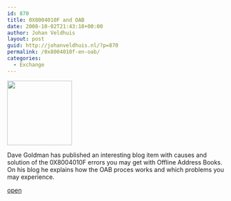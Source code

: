 ```yaml
---
id: 870
title: 0X8004010F and OAB
date: 2008-10-02T21:43:18+00:00
author: Johan Veldhuis
layout: post
guid: http://johanveldhuis.nl/?p=870
permalink: /0x8004010f-en-oab/
categories:
  - Exchange
---
```

[<img class="alignnone size-thumbnail wp-image-871" title="Dave Goldman's blog" src="https://i1.wp.com/johanveldhuis.nl/wp-content/uploads/2008/10/knipsel-150x150.jpg?resize=150%2C150" alt="" width="150" height="150" srcset="https://i1.wp.com/johanveldhuis.nl/wp-content/uploads/2008/10/knipsel.jpg?resize=150%2C150&ssl=1 150w, https://i0.wp.com/johanveldhuis.nl/wp-content/uploads//customers/johanveldhuis.nl/johanveldhuis.nl/httpd.www/wp-content/uploads/2008/10/knipsel.jpg?zoom=2&resize=150%2C150&ssl=1 300w, https://i0.wp.com/johanveldhuis.nl/wp-content/uploads//customers/johanveldhuis.nl/johanveldhuis.nl/httpd.www/wp-content/uploads/2008/10/knipsel.jpg?zoom=3&resize=150%2C150&ssl=1 450w" sizes="(max-width: 150px) 100vw, 150px" data-recalc-dims="1" />](https://i1.wp.com/johanveldhuis.nl/wp-content/uploads/2008/10/knipsel.jpg)

Dave Goldman has published an interesting blog item with causes and solution of the 0X8004010F errors you may get with Offline Address Books. On his blog he explains how the OAB proces works and which problems you may experience.

[open](http://blogs.msdn.com/dgoldman/archive/2008/10/01/understanding-why-error-code-0x8004010f-is-thrown-when-trying-to-download-an-oab.aspx)